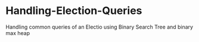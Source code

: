 # Handling-Election-Queries
Handling common queries of an Electio using Binary Search Tree and binary max heap
